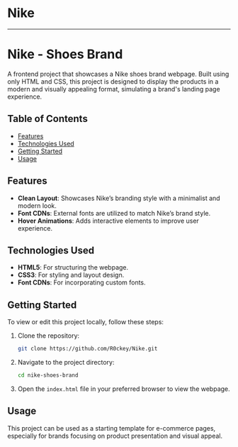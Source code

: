 # Nike
  ----

# Nike - Shoes Brand

A frontend project that showcases a Nike shoes brand webpage. Built using only HTML and CSS, this project is designed to display the products in a modern and visually appealing format, simulating a brand's landing page experience.

## Table of Contents

- [Features](#features)
- [Technologies Used](#technologies-used)
- [Getting Started](#getting-started)
- [Usage](#usage)


## Features

- **Clean Layout**: Showcases Nike’s branding style with a minimalist and modern look.
- **Font CDNs**: External fonts are utilized to match Nike’s brand style.
- **Hover Animations**: Adds interactive elements to improve user experience.

## Technologies Used

- **HTML5**: For structuring the webpage.
- **CSS3**: For styling and layout design.
- **Font CDNs**: For incorporating custom fonts.

## Getting Started

To view or edit this project locally, follow these steps:

1. Clone the repository:
   ```bash
   git clone https://github.com/R0ckey/Nike.git
   ```
2. Navigate to the project directory:
   ```bash
   cd nike-shoes-brand
   ```
3. Open the `index.html` file in your preferred browser to view the webpage.

## Usage

This project can be used as a starting template for e-commerce pages, especially for brands focusing on product presentation and visual appeal.
